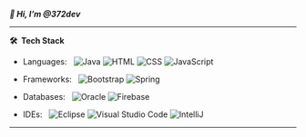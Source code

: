 ***👋 Hi, I’m @372dev***

***

**🛠 &nbsp;Tech Stack**

- Languages: &nbsp;
  ![Java](https://img.shields.io/badge/Java-ED8B00?style=for-the-badge&logo=java&logoColor=white)
  ![HTML](https://img.shields.io/badge/HTML-239120?style=for-the-badge&logo=html5&logoColor=white)
  ![CSS](https://img.shields.io/badge/CSS-239120?&style=for-the-badge&logo=css3&logoColor=white)
  ![JavaScript](https://img.shields.io/badge/JavaScript-F7DF1E?style=for-the-badge&logo=javascript&logoColor=black)

- Frameworks: &nbsp;
  ![Bootstrap](https://img.shields.io/badge/Bootstrap-563D7C?style=for-the-badge&logo=bootstrap&logoColor=white)
  ![Spring](https://img.shields.io/badge/Spring-6DB33F?style=for-the-badge&logo=spring&logoColor=white)

- Databases:  &nbsp;
  ![Oracle](https://img.shields.io/badge/oracle%20-%23F00000.svg?&style=for-the-badge&logo=oracle&logoColor=white)
  ![Firebase](https://img.shields.io/badge/-Firebase-333333?style=for-the-badge&logo=firebase)

- IDEs: &nbsp;
  ![Eclipse](https://img.shields.io/badge/-Eclipse-333333?style=for-the-badge&logo=eclipse)
  ![Visual Studio Code](https://img.shields.io/badge/-Visual%20Studio%20Code-333333?style=for-the-badge&logo=visual-studio-code&logoColor=007ACC)
  ![IntelliJ](https://img.shields.io/badge/-IntelliJ-333333?style=for-the-badge&logo=intelliJ-IDEA&logoColor=007ACC)
  
***
